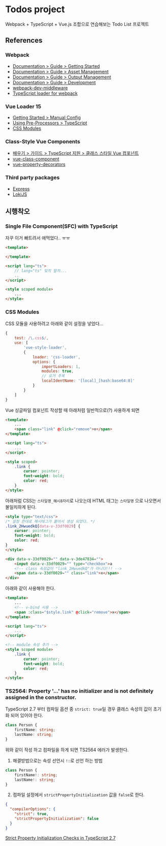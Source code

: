 # Todos project

Webpack + TypeScript + Vue.js 조합으로 연습해보는 Todo List 프로젝트

## References

### Webpack

* [Documentation &gt; Guide &gt; Getting Started](https://webpack.js.org/guides/getting-started/)
* [Documentation &gt; Guide &gt; Asset Management](https://webpack.js.org/guides/asset-management/)
* [Documentation &gt; Guide &gt; Output Management](https://webpack.js.org/guides/output-management/)
* [Documentation &gt; Guide &gt; Development](https://webpack.js.org/guides/development/)
* [webpack-dev-middleware](https://github.com/webpack/webpack-dev-middleware)
* [TypeScript loader for webpack](https://github.com/TypeStrong/ts-loader)

### Vue Loader 15

* [Getting Started &gt; Manual Config](https://vue-loader.vuejs.org/guide/#manual-configuration)
* [Using Pre-Processors &gt; TypeScript](https://vue-loader.vuejs.org/guide/pre-processors.html#typescript)
* [CSS Modules](https://vue-loader.vuejs.org/guide/css-modules.html)

### Class-Style Vue Components

* [배우기 &gt; 가이드 &gt; TypeScript 지원 &gt; 클래스 스타일 Vue 컴포넌트](https://kr.vuejs.org/v2/guide/typescript.html#%ED%81%B4%EB%9E%98%EC%8A%A4-%EC%8A%A4%ED%83%80%EC%9D%BC-Vue-%EC%BB%B4%ED%8F%AC%EB%84%8C%ED%8A%B8)
* [vue-class-component](https://github.com/vuejs/vue-class-component)
* [vue-property-decorators](https://github.com/kaorun343/vue-property-decorator)

### Third party packages

* [Express](https://expressjs.com/ko/)
* [LokiJS](http://lokijs.org)

## 시행착오

### Single File Component(SFC) with TypeScript

자꾸 이거 빠트려서 애먹었다.. ㅠㅠ

```html
<template>

</template>

<script lang="ts">
    // lang="ts" 잊지 말자...
    ..
</script>

<style scoped module>
    ...
</style>
```

### CSS Modules

CSS 모듈을 사용하려고 아래와 같이 설정을 넣었다...

```javascript
{
    test: /\.css$/,
    use: [
        'vue-style-loader',
        {
            loader: 'css-loader',
            options: {
                importLoaders: 1,
                modules: true,
                // 요거 주목
                localIdentName: '[local]_[hash:base64:8]'
            }
        }
    ]
}
```

Vue 싱글파일 컴포넌트 작성할 때 아래처럼 일반적으로(?) 사용하게 되면

```html
<template>
    ...
    <span class="link" @click="remove">x</span>
</template>

<script lang="ts">
    ...
</script>

<style scoped>
    .link {
        cursor: pointer;
        font-weight: bold;
        color: red;
    }
</style>
```

아래처럼 CSS는 `스타일명_해시8자리`로 나오는데 HTML 태그는 `스타일명` 으로 나오면서 불일치하게 된다.

```html
<style type="text/css">
/* 설정 한대로 해시태그가 붙어서 생성 되었다. */
.link_2HwuedkQ[data-v-33df0029] {
    cursor: pointer;
    font-weight: bold;
    color: red;
}
</style>

<div data-v-33df0029="" data-v-3de47834="">
    <input data-v-33df0029="" type="checkbox">a
    <!-- class 속성값이 "link_2HwuedkQ"가 아니다!!! -->
    <span data-v-33df0029="" class="link">x</span>
</div>
``` 

아래와 같이 사용해야 한다.

```html
<template>
    ...
    <!-- v-bind 사용 -->
    <span :class="$style.link" @click="remove">x</span>
</template>

<script lang="ts">
    ...
</script>

<!-- module 속성 추가 -->
<style scoped module>
    .link {
        cursor: pointer;
        font-weight: bold;
        color: red;
    }
</style>
```

### TS2564: Property '...' has no initializer and is not definitely assigned in the constructor.

TypeScript 2.7 부터 컴파일 옵션 중 `strict: true`일 경우 클래스 속성의 값이 초기화 되어 있어야 한다.

```typescript
class Person {
    firstName: string;
    lastName: string;
}
```
 
위와 같이 작성 하고 컴파일을 하게 되면 TS2564 에러가 발생한다.

1. 해결방법으로는 속성 선언시 `!:`로 선언 하는 방법

```typescript
class Person {
    firstName!: string;
    lastName!: string;
}
```

2. 컴파일 설정에서 `strictPropertyInitialization` 값을 `false`로 한다.

```json
{
  "compilerOptions": {
    "strict": true,
    "strictPropertyInitialization": false
  }
}
```

[Strict Property Initialization Checks in TypeScript 2.7](https://hk.saowen.com/a/496168b33f7312485c463935eda3db511cb06f0f30060d7c57c1e500875c706e)
